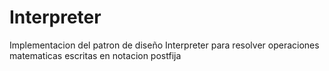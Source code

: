 # Interpreter

Implementacion del patron de diseño Interpreter para resolver operaciones matematicas escritas en notacion postfija
